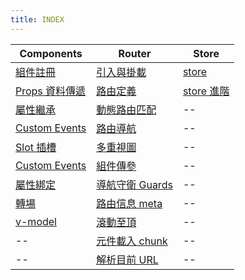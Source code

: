 ```yaml
---
title: INDEX
---
```


| Components                             | Router                                         | Store                         |
| -------------------------------------- | ---------------------------------------------- | ----------------------------- |
| [組件註冊](./component.md)             | [引入與掛載](./router.md)                      | [store](./store.md)           |
| [Props 資料傳遞](./component_props.md) | [路由定義](./router-routes.md)                 | [store 進階](./store_help.md) |
| [屬性繼承](./component_attributes)     | [動態路由匹配](./router-match.md)              | --                            |
| [Custom Events](./customEvent.md)      | [路由導航](./router_nav.md)                    | --                            |
| [Slot 插槽](./slot.md)                 | [多重視圖](./router_mutiView.md)               | --                            |
| [Custom Events](./customEvent.md)      | [組件傳參](./props.md)                         | --                            |
| [屬性綁定](./attr.md)                  | [導航守衛 Guards](./router-guards.md)          | --                            |
| [轉場](./transition.md)                | [路由信息 meta](./router-meta)                 | --                            |
| [v-model](./vmodel.md)                 | [滾動至頂](./router-scrolltotop.md)            | --                            |
| --                                     | [元件載入 chunk](./router_component_import.md) | --                            |
| --                                     | [解析目前 URL](./router_resolve.md)            | --                            |
